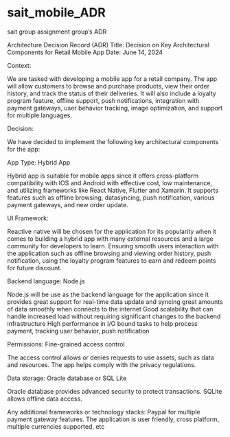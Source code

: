 # sait_mobile_ADR
sait group assignment group’s ADR 


Architecture Decision Record (ADR)
Title: Decision on Key Architectural Components for Retail Mobile App
Date: June 14, 2024

Context:

We are tasked with developing a mobile app for a retail company. The app will allow customers to browse and purchase products, view their order history, and track the status of their deliveries. It will also include a loyalty program feature, offline support, push notifications, integration with payment gateways, user behavior tracking, image optimization, and support for multiple languages.

Decision:

We have decided to implement the following key architectural components for the app:

App Type: Hybrid App

Hybrid app is suitable for mobile apps since it offers cross-platform compatibility with IOS and Android with effective cost, low maintenance, and utilizing frameworks like React Native, Flutter and Xamarin.
 It supports features such as offline browsing, datasyncing, push notification, various payment gateways, and new order update.
 
UI Framework:

Reactive native will be chosen for the application for its popularity when it comes to building a hybrid app with many external resources and a large community for developers to learn.
 Ensuring smooth users interaction with the application such as offline browsing and viewing order history, push notification, using the loyalty program features to earn and redeem points for future discount. 
 
Backend language: Node.js 

Node.js will be use as the backend language for the application since it provides great support for real-time data update and syncing great amounts of data smoothly when connects to the internet 
Good scalability that can handle increased load without requiring significant changes to the backend infrastructure 
High performance in I/O bound tasks to help process payment, tracking user behavior, push notification 

Permissions: Fine-grained access control

The access control allows or denies requests to use assets, such as data and resources.
The app helps comply with the privacy regulations.

Data storage: Oracle database or SQL Lite 

Oracle database provides advanced security to protect transactions. 
SQLite allows offline data access. 

Any additional frameworks or technology stacks: 
Paypal for multiple payment gateway features. The application is user friendly, cross platform, multiple currencies supported, etc 
